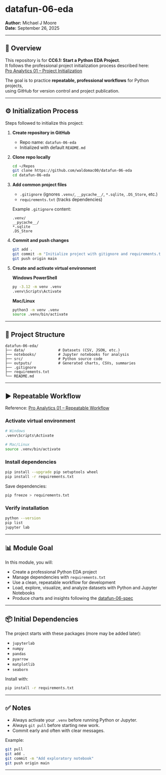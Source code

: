 # datafun-06-eda
**Author:** Michael J Moore  
**Date:** September 26, 2025  

---

## 📌 Overview
This repository is for **CC6.1: Start a Python EDA Project**.  
It follows the professional project initialization process described here:  
[Pro Analytics 01 – Project Initialization](https://github.com/denisecase/pro-analytics-01/tree/main/02-Project-Initialization)  

The goal is to practice **repeatable, professional workflows** for Python projects,  
using GitHub for version control and project publication.

---

## ⚙️ Initialization Process
Steps followed to initialize this project:

1. **Create repository in GitHub**  
   - Repo name: `datafun-06-eda`  
   - Initialized with default `README.md`

2. **Clone repo locally**
   ```bash
   cd ~/Repos
   git clone https://github.com/waldomac00/datafun-06-eda
   cd datafun-06-eda
   ```

3. **Add common project files**
   - `.gitignore` (ignores `.venv/`, `__pycache__/`, `*.sqlite`, `.DS_Store`, etc.)  
   - `requirements.txt` (tracks dependencies)

   Example `.gitignore` content:
   ```
   .venv/
   __pycache__/
   *.sqlite
   .DS_Store
   ```

4. **Commit and push changes**
   ```bash
   git add .
   git commit -m "Initialize project with gitignore and requirements.txt"
   git push origin main
   ```

5. **Create and activate virtual environment**

   **Windows PowerShell**
   ```bash
   py -3.12 -m venv .venv
   .venv\Scripts\Activate
   ```

   **Mac/Linux**
   ```bash
   python3 -m venv .venv
   source .venv/bin/activate
   ```

---

## 📂 Project Structure
```
datafun-06-eda/
├── data/               # Datasets (CSV, JSON, etc.)
├── notebooks/          # Jupyter notebooks for analysis
├── src/                # Python source code
├── outputs/            # Generated charts, CSVs, summaries
├── .gitignore
├── requirements.txt
└── README.md
```

---

## ▶️ Repeatable Workflow
Reference: [Pro Analytics 01 – Repeatable Workflow](https://github.com/denisecase/pro-analytics-01/tree/main/03-repeatable-workflow)

### Activate virtual environment
```bash
# Windows
.venv\Scripts\Activate

# Mac/Linux
source .venv/bin/activate
```

### Install dependencies
```bash
pip install --upgrade pip setuptools wheel
pip install -r requirements.txt
```

Save dependencies:
```bash
pip freeze > requirements.txt
```

### Verify installation
```bash
python --version
pip list
jupyter lab
```

---

## 📊 Module Goal
In this module, you will:  

- Create a professional Python EDA project  
- Manage dependencies with `requirements.txt`  
- Use a clean, repeatable workflow for development  
- Load, explore, visualize, and analyze datasets with Python and Jupyter Notebooks  
- Produce charts and insights following the [datafun-06-spec](https://github.com/denisecase/datafun-06-spec)

---

## 📦 Initial Dependencies
The project starts with these packages (more may be added later):

- `jupyterlab`  
- `numpy`  
- `pandas`  
- `pyarrow`  
- `matplotlib`  
- `seaborn`  

Install with:
```bash
pip install -r requirements.txt
```

---

## ✅ Notes
- Always activate your `.venv` before running Python or Jupyter.  
- Always `git pull` before starting new work.  
- Commit early and often with clear messages.  

Example:
```bash
git pull
git add .
git commit -m "Add exploratory notebook"
git push origin main
```

---
